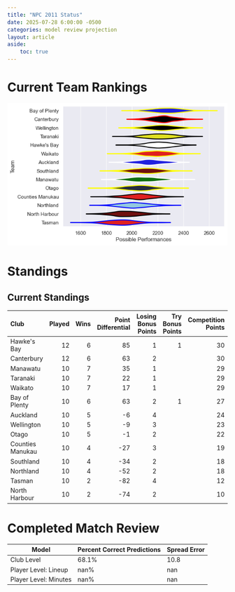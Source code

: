 ```yaml
---  
title: "NPC 2011 Status"  
date: 2025-07-28 6:00:00 -0500  
categories: model review projection  
layout: article  
aside:  
    toc: true  
---
```

# Current Team Rankings


![Club Rankings](plots/rankings_NPC_2011.png)
# Standings

## Current Standings


| Club             |   Played |   Wins |   Point Differential |   Losing Bonus Points |   Try Bonus Points |   Competition Points |
|:-----------------|---------:|-------:|---------------------:|----------------------:|-------------------:|---------------------:|
| Hawke's Bay      |       12 |      6 |                   85 |                     1 |                  1 |                   30 |
| Canterbury       |       12 |      6 |                   63 |                     2 |                    |                   30 |
| Manawatu         |       10 |      7 |                   35 |                     1 |                    |                   29 |
| Taranaki         |       10 |      7 |                   22 |                     1 |                    |                   29 |
| Waikato          |       10 |      7 |                   17 |                     1 |                    |                   29 |
| Bay of Plenty    |       10 |      6 |                   63 |                     2 |                  1 |                   27 |
| Auckland         |       10 |      5 |                   -6 |                     4 |                    |                   24 |
| Wellington       |       10 |      5 |                   -9 |                     3 |                    |                   23 |
| Otago            |       10 |      5 |                   -1 |                     2 |                    |                   22 |
| Counties Manukau |       10 |      4 |                  -27 |                     3 |                    |                   19 |
| Southland        |       10 |      4 |                  -34 |                     2 |                    |                   18 |
| Northland        |       10 |      4 |                  -52 |                     2 |                    |                   18 |
| Tasman           |       10 |      2 |                  -82 |                     4 |                    |                   12 |
| North Harbour    |       10 |      2 |                  -74 |                     2 |                    |                   10 |



# Completed Match Review


| Model | Percent Correct Predictions | Spread Error |
| ------ | ------ | ------ |
| Club Level | 68.1% | 10.8 |
| Player Level: Lineup | nan% | nan |
| Player Level: Minutes | nan% | nan |

